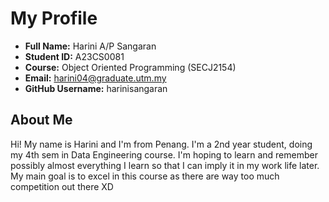 # My Profile

- **Full Name:** Harini A/P Sangaran
- **Student ID:** A23CS0081  
- **Course:** Object Oriented Programming (SECJ2154)
- **Email:** harini04@graduate.utm.my
- **GitHub Username:** harinisangaran

## About Me
Hi! My name is Harini and I'm from Penang. I'm a 2nd year student, doing my 4th sem in Data Engineering course. I'm hoping to learn and remember possibly almost everything I learn so that I can imply it in my work life later. My main goal is to excel in this course as there are way too much competition out there XD 
